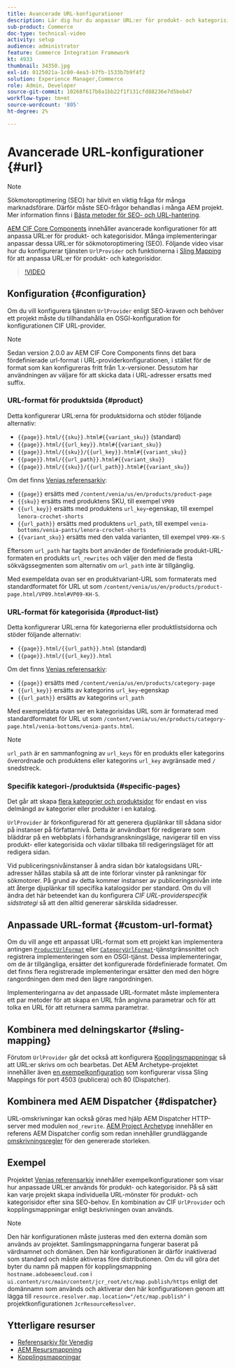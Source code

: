 ```yaml
---
title: Avancerade URL-konfigurationer
description: Lär dig hur du anpassar URL:er för produkt- och kategorisidor. Detta gör att implementeringar kan optimera URL:er för sökmotorer och främja identifiering.
sub-product: Commerce
doc-type: technical-video
activity: setup
audience: administrator
feature: Commerce Integration Framework
kt: 4933
thumbnail: 34350.jpg
exl-id: 0125021a-1c00-4ea3-b7fb-1533b7b9f4f2
solution: Experience Manager,Commerce
role: Admin, Developer
source-git-commit: 10268f617b8a1bb22f1f131cfd88236e7d5beb47
workflow-type: tm+mt
source-wordcount: '805'
ht-degree: 2%

---
```


# Avancerade URL-konfigurationer {#url}

>[!NOTE]
>
>Sökmotoroptimering (SEO) har blivit en viktig fråga för många marknadsförare. Därför måste SEO-frågor behandlas i många AEM projekt. Mer information finns i [Bästa metoder för SEO- och URL-hantering](https://experienceleague.adobe.com/docs/experience-manager-65/managing/managing-further-reference/seo-and-url-management.html).

[AEM CIF Core Components](https://github.com/adobe/aem-core-cif-components) innehåller avancerade konfigurationer för att anpassa URL:er för produkt- och kategorisidor. Många implementeringar anpassar dessa URL:er för sökmotoroptimering (SEO). Följande video visar hur du konfigurerar tjänsten `UrlProvider` och funktionerna i [Sling Mapping](https://sling.apache.org/documentation/the-sling-engine/mappings-for-resource-resolution.html) för att anpassa URL:er för produkt- och kategorisidor.

>[!VIDEO](https://video.tv.adobe.com/v/34350/?quality=12)

## Konfiguration {#configuration}

Om du vill konfigurera tjänsten `UrlProvider` enligt SEO-kraven och behöver ett projekt måste du tillhandahålla en OSGI-konfiguration för konfigurationen CIF URL-provider.

>[!NOTE]
>
>Sedan version 2.0.0 av AEM CIF Core Components finns det bara fördefinierade url-format i URL-providerkonfigurationen, i stället för de format som kan konfigureras fritt från 1.x-versioner. Dessutom har användningen av väljare för att skicka data i URL-adresser ersatts med suffix.

### URL-format för produktsida {#product}

Detta konfigurerar URL:erna för produktsidorna och stöder följande alternativ:

* `{{page}}.html/{{sku}}.html#{{variant_sku}}` (standard)
* `{{page}}.html/{{url_key}}.html#{{variant_sku}}`
* `{{page}}.html/{{sku}}/{{url_key}}.html#{{variant_sku}}`
* `{{page}}.html/{{url_path}}.html#{{variant_sku}}`
* `{{page}}.html/{{sku}}/{{url_path}}.html#{{variant_sku}}`

Om det finns [Venias referensarkiv](https://github.com/adobe/aem-cif-guides-venia):

* `{{page}}` ersätts med `/content/venia/us/en/products/product-page`
* `{{sku}}` ersätts med produktens SKU, till exempel `VP09`
* `{{url_key}}` ersätts med produktens `url_key`-egenskap, till exempel `lenora-crochet-shorts`
* `{{url_path}}` ersätts med produktens `url_path`, till exempel `venia-bottoms/venia-pants/lenora-crochet-shorts`
* `{{variant_sku}}` ersätts med den valda varianten, till exempel `VP09-KH-S`

Eftersom `url_path` har tagits bort använder de fördefinierade produkt-URL-formaten en produkts `url_rewrites` och väljer den med de flesta sökvägssegmenten som alternativ om `url_path` inte är tillgänglig.

Med exempeldata ovan ser en produktvariant-URL som formaterats med standardformatet för URL ut som `/content/venia/us/en/products/product-page.html/VP09.html#VP09-KH-S`.

### URL-format för kategorisida {#product-list}

Detta konfigurerar URL:erna för kategorierna eller produktlistsidorna och stöder följande alternativ:

* `{{page}}.html/{{url_path}}.html` (standard)
* `{{page}}.html/{{url_key}}.html`

Om det finns [Venias referensarkiv](https://github.com/adobe/aem-cif-guides-venia):

* `{{page}}` ersätts med `/content/venia/us/en/products/category-page`
* `{{url_key}}` ersätts av kategorins `url_key`-egenskap
* `{{url_path}}` ersätts av kategorins `url_path`

Med exempeldata ovan ser en kategorisidas URL som är formaterad med standardformatet för URL ut som `/content/venia/us/en/products/category-page.html/venia-bottoms/venia-pants.html`.

>[!NOTE]
> 
>`url_path` är en sammanfogning av `url_keys` för en produkts eller kategorins överordnade och produktens eller kategorins `url_key` avgränsade med `/` snedstreck.

### Specifik kategori-/produktsida {#specific-pages}

Det går att skapa [flera kategorier och produktsidor](multi-template-usage.md) för endast en viss delmängd av kategorier eller produkter i en katalog.

`UrlProvider` är förkonfigurerad för att generera djuplänkar till sådana sidor på instanser på författarnivå. Detta är användbart för redigerare som bläddrar på en webbplats i förhandsgranskningsläge, navigerar till en viss produkt- eller kategorisida och växlar tillbaka till redigeringsläget för att redigera sidan.

Vid publiceringsnivåinstanser å andra sidan bör katalogsidans URL-adresser hållas stabila så att de inte förlorar vinster på rankningar för sökmotorer. På grund av detta kommer instanser av publiceringsnivån inte att återge djuplänkar till specifika katalogsidor per standard. Om du vill ändra det här beteendet kan du konfigurera _CIF URL-providerspecifik sidstrategi_ så att den alltid genererar särskilda sidadresser.

## Anpassade URL-format {#custom-url-format}

Om du vill ange ett anpassat URL-format som ett projekt kan implementera antingen [`ProductUrlFormat`](https://javadoc.io/doc/com.adobe.commerce.cif/core-cif-components-core/latest/com/adobe/cq/commerce/core/components/services/urls/ProductUrlFormat.html) eller [`CategoryUrlFormat`](https://javadoc.io/doc/com.adobe.commerce.cif/core-cif-components-core/latest/com/adobe/cq/commerce/core/components/services/urls/CategoryUrlFormat.html)-tjänstgränssnittet och registrera implementeringen som en OSGI-tjänst. Dessa implementeringar, om de är tillgängliga, ersätter det konfigurerade fördefinierade formatet. Om det finns flera registrerade implementeringar ersätter den med den högre rangordningen dem med den lägre rangordningen.

Implementeringarna av det anpassade URL-formatet måste implementera ett par metoder för att skapa en URL från angivna parametrar och för att tolka en URL för att returnera samma parametrar.

## Kombinera med delningskartor {#sling-mapping}

Förutom `UrlProvider` går det också att konfigurera [Kopplingsmappningar](https://sling.apache.org/documentation/the-sling-engine/mappings-for-resource-resolution.html) så att URL:er skrivs om och bearbetas. Det AEM Archetype-projektet innehåller även [en exempelkonfiguration](https://github.com/adobe/aem-cif-project-archetype/tree/master/src/main/archetype/samplecontent/src/main/content/jcr_root/etc/map.publish) som konfigurerar vissa Sling Mappings för port 4503 (publicera) och 80 (Dispatcher).

## Kombinera med AEM Dispatcher {#dispatcher}

URL-omskrivningar kan också göras med hjälp AEM Dispatcher HTTP-server med modulen `mod_rewrite`. [AEM Project Archetype](https://github.com/adobe/aem-project-archetype) innehåller en referens AEM Dispatcher config som redan innehåller grundläggande [omskrivningsregler](https://github.com/adobe/aem-project-archetype/tree/master/src/main/archetype/dispatcher.cloud) för den genererade storleken.

## Exempel

Projektet [Venias referensarkiv](https://github.com/adobe/aem-cif-guides-venia) innehåller exempelkonfigurationer som visar hur anpassade URL:er används för produkt- och kategorisidor. På så sätt kan varje projekt skapa individuella URL-mönster för produkt- och kategorisidor efter sina SEO-behov. En kombination av CIF `UrlProvider` och kopplingsmappningar enligt beskrivningen ovan används.

>[!NOTE]
>
>Den här konfigurationen måste justeras med den externa domän som används av projektet. Samlingsmappningarna fungerar baserat på värdnamnet och domänen. Den här konfigurationen är därför inaktiverad som standard och måste aktiveras före distributionen. Om du vill göra det byter du namn på mappen för kopplingsmappning `hostname.adobeaemcloud.com` i `ui.content/src/main/content/jcr_root/etc/map.publish/https` enligt det domännamn som används och aktiverar den här konfigurationen genom att lägga till `resource.resolver.map.location="/etc/map.publish"` i projektkonfigurationen `JcrResourceResolver`.

## Ytterligare resurser

* [Referensarkiv för Venedig](https://github.com/adobe/aem-cif-guides-venia)
* [AEM Resursmappning](https://experienceleague.adobe.com/docs/experience-manager-65/deploying/configuring/resource-mapping.html)
* [Kopplingsmappningar](https://sling.apache.org/documentation/the-sling-engine/mappings-for-resource-resolution.html)
